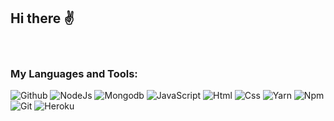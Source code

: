 ## Hi there ✌️

<br>

### My Languages and Tools:

![Github][iconGithub]
![NodeJs][iconNodejs]
![Mongodb][iconMongodb]
![JavaScript][iconJavascript]
![Html][iconHtml]
![Css][iconCss]
![Yarn][iconYarn]
![Npm][iconNpm]
![Git][iconGit]
![Heroku][iconHeroku]

<!-- Links -->
[iconGoogle]: https://icongr.am/devicon/google-original.svg?size=30&color=currentColor
[iconGit]: https://icongr.am/devicon/git-original.svg?size=30&color=currentColor
[iconGithub]: https://icongr.am/devicon/github-original.svg?size=30&color=currentColor
[iconHtml]: https://icongr.am/devicon/html5-original.svg?size=30&color=currentColor
[iconCss]: https://icongr.am/devicon/css3-original.svg?size=30&color=currentColor
[iconJavascript]: https://icongr.am/devicon/javascript-original.svg?size=30&color=currentColor
[iconNodejs]: https://icongr.am/devicon/nodejs-original.svg?size=30&color=currentColor
[iconMongodb]: https://icongr.am/devicon/mongodb-original.svg?size=30&color=currentColor
[iconNpm]: https://icongr.am/devicon/npm-original-wordmark.svg?size=30&color=currentColor
[iconYarn]: https://icongr.am/devicon/yarn-original.svg?size=30&color=currentColor
[iconHeroku]: https://icongr.am/devicon/heroku-original.svg?size=30&color=currentColor

<!-- Social Links -->
[github]: https://github.com/ttempaa

<!--
**ttempaa/ttempaa** is a ✨ _special_ ✨ repository because its `README.md` (this file) appears on your GitHub profile.

Here are some ideas to get you started:

- 🔭 I’m currently working on ...
- 🌱 I’m currently learning ...
- 👯 I’m looking to collaborate on ...
- 🤔 I’m looking for help with ...
- 💬 Ask me about ...
- 📫 How to reach me: ...
- 😄 Pronouns: ...
- ⚡ Fun fact: ...
-->
